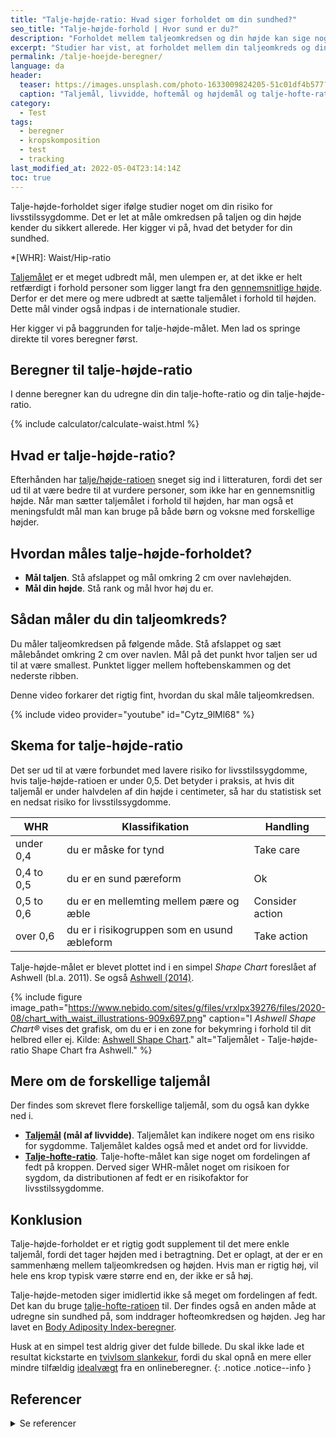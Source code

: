 ```yaml
---
title: "Talje-højde-ratio: Hvad siger forholdet om din sundhed?"
seo_title: "Talje-højde-forhold | Hvor sund er du?"
description: "Forholdet mellem taljeomkredsen og din højde kan sige noget om din sundhed. Tjek her, hvad din risiko for livsstilssygdomme er."
excerpt: "Studier har vist, at forholdet mellem din taljeomkreds og din højde er forbundet med risiko for livsstilssygdomme. Her kigger vi på, hvordan du måler talje-højde-ratioen, og jeg har inkluderet en beregner, så du let kan udregne dit forhold. Derudover kigger vi på, hvad forholdet ellers betyder."
permalink: /talje-hoejde-beregner/
language: da
header:
  teaser: https://images.unsplash.com/photo-1633009824205-51c01df4b577?ixlib=rb-1.2.1&ixid=MnwxMjA3fDB8MHxwaG90by1wYWdlfHx8fGVufDB8fHx8&auto=format&fit=crop&h=300&w=400&q=10
  caption: "Taljemål, livvidde, hoftemål og højdemål og talje-hofte-ratioen."
category:
  - Test
tags:
  - beregner
  - kropskomposition
  - test
  - tracking
last_modified_at: 2022-05-04T23:14:14Z
toc: true
---
```


Talje-højde-forholdet siger ifølge studier noget om din risiko for livsstilssygdomme. Det er let at måle omkredsen på taljen og din højde kender du sikkert allerede. Her kigger vi på, hvad det betyder for din sundhed.

*[WHR]: Waist/Hip-ratio

[Taljemålet](/taljemaal/) er et meget udbredt mål, men ulempen er, at det ikke er helt retfærdigt i forhold personer som ligger langt fra den [gennemsnitlige højde](/hvad-er-gennemsnitshoejden-i-danmark/). Derfor er det mere og mere udbredt at sætte taljemålet i forhold til højden. Dette mål vinder også indpas i de internationale studier.

Her kigger vi på baggrunden for talje-højde-målet. Men lad os springe direkte til vores beregner først.

## Beregner til talje-højde-ratio

I denne beregner kan du udregne din din talje-hofte-ratio og din talje-højde-ratio.

{% include calculator/calculate-waist.html %}

## Hvad er talje-højde-ratio?

Efterhånden har [talje/højde-ratioen](https://en.wikipedia.org/wiki/Waist-to-height_ratio) sneget sig ind i litteraturen, fordi det ser ud til at være bedre til at vurdere personer, som ikke har en gennemsnitlig højde. Når man sætter taljemålet i forhold til højden, har man også et meningsfuldt mål man kan bruge på både børn og voksne med forskellige højder.

## Hvordan måles talje-højde-forholdet?

- **Mål taljen**. Stå afslappet og mål omkring 2 cm over navlehøjden.
- **Mål din højde**. Stå rank og mål hvor høj du er.

## Sådan måler du din taljeomkreds?

Du måler taljeomkredsen på følgende måde. Stå afslappet og sæt målebåndet omkring 2 cm over navlen. Mål på det punkt hvor taljen ser ud til at være smallest. Punktet ligger mellem hoftebenskammen og det nederste ribben.

Denne video forkarer det rigtig fint, hvordan du skal måle taljeomkredsen.

{% include video provider="youtube" id="Cytz_9lMl68" %}

## Skema for talje-højde-ratio

Det ser ud til at være forbundet med lavere risiko for livsstilssygdomme, hvis talje-højde-ratioen er under 0,5. Det betyder i praksis, at hvis dit taljemål er under halvdelen af din højde i centimeter, så har du statistisk set en nedsat risiko for livsstilssygdomme.

| WHR        | Klassifikation                              | Handling        |
|------------|---------------------------------------------|-----------------|
| under 0,4  | du er måske for tynd                        | Take care       |
| 0,4 to 0,5 | du er en sund pæreform                      | Ok              |
| 0,5 to 0,6 | du er en mellemting mellem pære og æble     | Consider action |
| over 0,6   | du er i risikogruppen som en usund æbleform | Take action     |

Talje-højde-målet er blevet plottet ind i en simpel _Shape Chart_ foreslået af Ashwell (bl.a. 2011). Se også [Ashwell (2014)](https://www.ncbi.nlm.nih.gov/pmc/articles/PMC4223160/).

{% include figure image_path="https://www.nebido.com/sites/g/files/vrxlpx39276/files/2020-08/chart_with_waist_illustrations-909x697.png" caption="I _Ashwell Shape Chart®_ vises det grafisk, om du er i en zone for bekymring i forhold til dit helbred eller ej. Kilde: [Ashwell Shape Chart](https://www.nebido.com/hcp/tools/waist-to-height-ratio)." alt="Taljemålet - Talje-højde-ratio Shape Chart fra Ashwell." %}

## Mere om de forskellige taljemål

Der findes som skrevet flere forskellige taljemål, som du også kan dykke ned i.

- **[Taljemål](/taljemaal/) (mål af livvidde)**. Taljemålet kan indikere noget om ens risiko for sygdomme. Taljemålet kaldes også med et andet ord for livvidde.
- **[Talje-hofte-ratio](/talje-hofte-ratio/)**. Talje-hofte-målet kan sige noget om fordelingen af fedt på kroppen. Derved siger WHR-målet noget om risikoen for sygdom, da distributionen af fedt er en risikofaktor for livsstilssygdomme.

## Konklusion

Talje-højde-forholdet er et rigtig godt supplement til det mere enkle taljemål, fordi det tager højden med i betragtning. Det er oplagt, at der er en sammenhæng mellem taljeomkredsen og højden. Hvis man er rigtig høj, vil hele ens krop typisk være større end en, der ikke er så høj.

Talje-højde-metoden siger imidlertid ikke så meget om fordelingen af fedt. Det kan du bruge [talje-hofte-ratioen](/talje-hofte-ratio/) til. Der findes også en anden måde at udregne sin sundhed på, som inddrager hofteomkredsen og højden. Jeg har lavet en [Body Adiposity Index-beregner](/bai-body-adiposity-index/).

Husk at en simpel test aldrig giver det fulde billede. Du skal ikke lade et resultat kickstarte en [tvivlsom slankekur](/slankekur/), fordi du skal opnå en mere eller mindre tilfældig [idealvægt](/idealvaegt/) fra en onlineberegner.
{: .notice .notice--info }

## Referencer

<details markdown="1">
  <summary>Se referencer</summary>

- Lee, Crystal Man Ying, Rachel R. Huxley, Rachel P. Wildman, og Mark Woodward. 2008. “Indices of Abdominal Obesity Are Better Discriminators of Cardiovascular Risk Factors than BMI: A Meta-Analysis”. Journal of Clinical Epidemiology 61 (7): 646–53. <https://doi.org/10.1016/j.jclinepi.2007.08.012>.
- Browning, Lucy M., Shiun Dong Hsieh, og Margaret Ashwell. 2010. “A Systematic Review of Waist-to-Height Ratio as a Screening Tool for the Prediction of Cardiovascular Disease and Diabetes: 0·5 Could Be a Suitable Global Boundary Value”. Nutrition Research Reviews 23 (2): 247–69. <https://doi.org/10.1017/S0954422410000144>.
</details>
